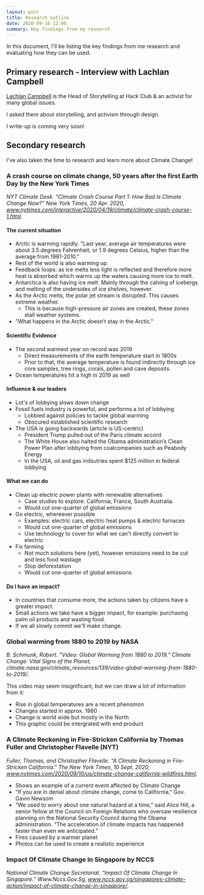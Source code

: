 ```yaml
---
layout: post
title: Research outline
date: 2020-09-16 12:00
summary: Key findings from my research
---
```


In this document, I'll be listing the key findings from me research and evaluating how they can be used.

## Primary research - Interview with Lachlan Campbell

[Lachlan Campbell](https://lachlanjc.com) is the Head of Storytelling at Hack Club & an activist for many global issues. 

I asked them about storytelling, and activism through design.

I write-up is coming very soon!

## Secondary research

I've also taken the time to research and learn more about Climate Change!

### A crash course on climate change, 50 years after the first Earth Day by the New York Times

_NYT Climate Desk. “Climate Crash Course Part 1: How Bad Is Climate Change Now?” New York Times, 20 Apr. 2020, www.nytimes.com/interactive/2020/04/19/climate/climate-crash-course-1.html._

#### The current situation

* Arctic is warming rapidly. "Last year, average air temperatures were about 3.5 degrees Fahrenheit, or 1.9 degrees Celsius, higher than the average from 1981-2010."
* Rest of the world is also warming up.
* Feedback loops: as ice melts less light is reflected and therefore more heat is absorbed which warms up the waters causing more ice to melt.
* Antarctica is also having ice melt. Mainly through the calving of icebergs and melting of the undersides of ice shelves, however.
* As the Arctic melts, the polar jet stream is disrupted. This causes extreme weather.
  * This is because high-pressure air zones are created, these zones stall weather systems.
* "What happens in the Arctic doesn’t stay in the Arctic."

#### Scientific Evidence

* The second warmest year on record was 2019
  * Direct measurements of the earth temperature start in 1800s
  * Prior to that, the average temperature is found indirectly through ice core samples, tree rings, corals, pollen and cave deposits.
* Ocean temperatures hit a high in 2019 as well

#### Influence & our leaders

* Lot's of lobbying slows down change
* Fossil fuels industry is powerful, and performs a lot of lobbying
  * Lobbied against policies to tackle global warming
  * Obscured established scientific research
* The USA is going backwards (article is US-centric)
  * President Trump pulled out of the Paris climate accord
  * The White House also halted the Obama administration’s Clean Power Plan after lobbying from coalcompanies such as Peabody Energy 
  * In the USA, oil and gas indsutries spent $125 million in federal lobbying

#### What we can do

* Clean up electric power plants with renewable alternatives
  * Case studies to explore: California, France, South Australia.
  * Would cut one-quarter of global emissions
* Go electric, whereever possible
  * Examples: electric cars, electric heat pumps & electric furnaces
  * Would cut one-quarter of global emissions
  * Use technology to cover for what we can't directly convert to electric
* Fix farming
  * Not much solutions here (yet), however emissions need to be cut and less food wastage
  * Stop deforestation
  * Would cut one-quarter of global emissions

#### Do I have an impact?

* In countries that consume more, the actions taken by citizens have a greater impact.
* Small actions we take have a bigger impact, for example: purchasing palm oil products and wasting food.
* If we all slowly commit we'll make change.

### Global warming from 1880 to 2019 by NASA

_B. Schmunk, Robert. “Video: Global Warming from 1880 to 2019.” Climate Change: Vital Signs of the Planet, climate.nasa.gov/climate_resources/139/video-global-warming-from-1880-to-2019/._

This video may seem insignificant, but we can draw a lot of information from it:

* Rise in global temperatures are a recent phenomon
* Changes started in approx. 1980
* Change is world wide but mostly in the North
* This graphic could be intergrated with end product

### A Climate Reckoning in Fire-Stricken California by Thomas Fuller and Christopher Flavelle (NYT)

_Fuller, Thomas, and Christopher Flavelle. “A Climate Reckoning in Fire-Stricken California.” The New York Times, 10 Sept. 2020, www.nytimes.com/2020/09/10/us/climate-change-california-wildfires.html._

* Shows an example of a current event affected by Climate Change
* “If you are in denial about climate change, come to California,” Gov. Gavin Newsom 
* “We used to worry about one natural hazard at a time,” said Alice Hill, a senior fellow at the Council on Foreign Relations who oversaw
resilience planning on the National Security Council during the Obama administration. “The acceleration of climate impacts has
happened faster than even we anticipated.”
* Fires caused by a warmer planet
* Photos can be used to create a realistic experience

### Impact Of Climate Change In Singapore by NCCS

_National Climate Change Secretariat. “Impact Of Climate Change In Singapore.” Www.Nccs.Gov.Sg, www.nccs.gov.sg/singapores-climate-action/impact-of-climate-change-in-singapore/._

